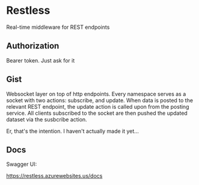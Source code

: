 # Restless

Real-time middleware for REST endpoints

## Authorization

Bearer token.  Just ask for it

## Gist

Websocket layer on top of http endpoints.  Every namespace serves as a socket with two actions: subscribe, and update.  When data is posted to the relevant REST endpoint, the update action is called upon from the posting service.  All clients subscribed to the socket are then pushed the updated dataset via the susbcribe action.

Er, that's the intention.  I haven't actually made it yet...

## Docs

Swagger UI:

https://restless.azurewebsites.us/docs

